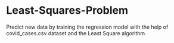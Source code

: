 # Least-Squares-Problem
Predict new data by training the regression model with the help of covid_cases.csv dataset and the Least Square algorithm
